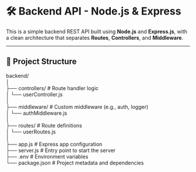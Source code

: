 # 🛠️ Backend API - Node.js & Express

This is a simple backend REST API built using **Node.js** and **Express.js**, with a clean architecture that separates **Routes**, **Controllers**, and **Middleware**.

---

## 📁 Project Structure  <br>

backend/  <br>
│                   <br>
├── controllers/ # Route handler logic   <br>
│ └── userController.js    <br>
│                                <br>
├── middleware/ # Custom middleware (e.g., auth, logger)  <br>
│ └── authMiddleware.js  <br>
│                            <br>
├── routes/ # Route definitions  <br>
│ └── userRoutes.js   <br>
│                      <br>
├── app.js # Express app configuration                          <br>
├── server.js # Entry point to start the server                <br>
├── .env # Environment variables                              <br>
└── package.json # Project metadata and dependencies              <br>
